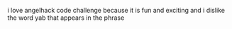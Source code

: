 i love angelhack code challenge because it is fun and exciting and i dislike the word yab that appears in the phrase
